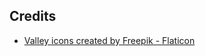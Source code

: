 ## Credits

- <a href="https://www.flaticon.com/free-icons/valley" title="valley icons">Valley icons created by Freepik - Flaticon</a>
